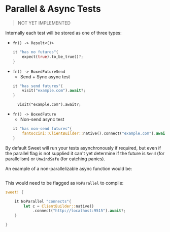 # Parallel & Async Tests

> NOT YET IMPLEMENTED

Internally each test will be stored as one of three types:

- `fn() -> Result<()>`
	```rs
	it "has no futures"{
		expect(true).to_be_true()?;
	}
	```
- `fn() -> BoxedFutureSend`
	- Send + Sync async test
	```rs
	it "has send futures"{
		visit("example.com").await?;
	}
	```
		visit("example.com").await?;
- `fn() -> BoxedFuture`
	- Non-send async test
	```rs
	it "has non-send futures"{
		fantoccini::ClientBuilder::native().connect("example.com").await
	}
	```

By default Sweet will run your tests asynchronously if required, but even if the parallel flag is not supplied it can't yet determine if the future is `Send` (for parallelism) or `UnwindSafe` (for catching panics).

An example of a non-parallelizable async function would be:
```rs
```

This would need to be flagged as `NoParallel` to compile:

```rs
sweet! {

	it NoParallel "connects"{
		let c = ClientBuilder::native()
			.connect("http://localhost:9515").await?;
	}

}
```